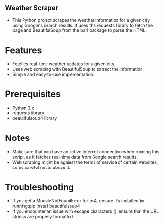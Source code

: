 ## Weather Scraper
- This Python project scrapes the weather information for a given city using Google's search results. It uses the requests library to fetch the page and BeautifulSoup from the bs4 package to parse the HTML.
# Features
- Fetches real-time weather updates for a given city.
- Uses web scraping with BeautifulSoup to extract the information.
- Simple and easy-to-use implementation.
# Prerequisites
- Python 3.x
- requests library
- beautifulsoup4 library
# Notes
- Make sure that you have an active internet connection when running this script, as it fetches real-time data from Google search results.
- Web scraping might be against the terms of service of certain websites, so be careful not to abuse it.
# Troubleshooting
- If you get a ModuleNotFoundError for bs4, ensure it's installed by running:pip install beautifulsoup4
- If you encounter an issue with escape characters (\), ensure that the URL strings are properly formatted